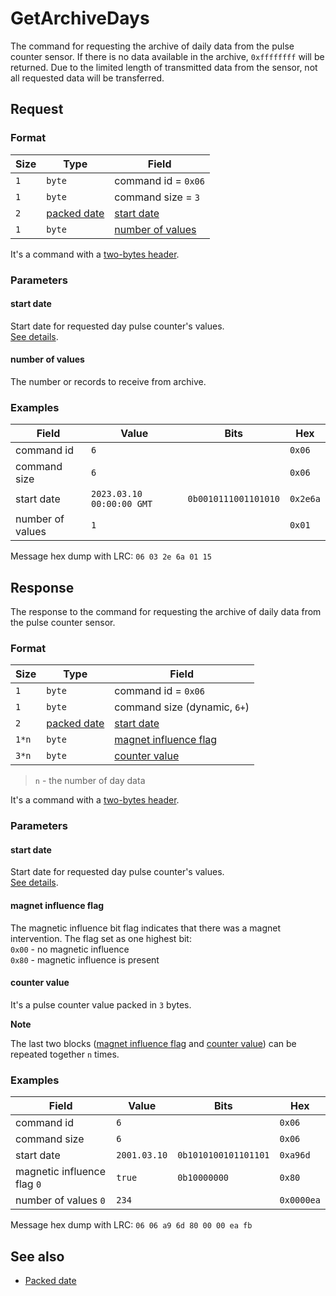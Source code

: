 # GetArchiveDays

The command for requesting the archive of daily data from the pulse counter sensor.
If there is no data available in the archive, `0xffffffff` will be returned.
Due to the limited length of transmitted data from the sensor, not all requested data will be transferred.


## Request

### Format

| Size | Type                                   | Field                                 |
| ---- | -------------------------------------- | ------------------------------------- |
| `1`  | `byte`                                 | command id = `0x06`                   |
| `1`  | `byte`                                 | command size = `3`                    |
| `2`  | [packed date](../types.md#packed-date) | [start date](#start-date)             |
| `1`  | `byte`                                 | [number of values](#number-of-values) |

It's a command with a [two-bytes header](../message.md#command-with-a-two-bytes-header).

### Parameters

#### **start date**

Start date for requested day pulse counter's values.
<br>
[See details](../types.md#packed-date).

#### **number of values**

The number or records to receive from archive.

### Examples

| Field            | Value                     | Bits                 | Hex      |
| ---------------- | ------------------------- | -------------------- | -------- |
| command id       | `6`                       |                      | `0x06`   |
| command size     | `6`                       |                      | `0x06`   |
| start date       | `2023.03.10 00:00:00 GMT` | `0b0010111001101010` | `0x2e6a` |
| number of values | `1`                       |                      | `0x01`   |

Message hex dump with LRC: `06 03 2e 6a 01 15`


## Response

The response to the command for requesting the archive of daily data from the pulse counter sensor.

### Format

| Size  | Type                                   | Field                                           |
| ----- | -------------------------------------- | ----------------------------------------------- |
| `1`   | `byte`                                 | command id = `0x06`                             |
| `1`   | `byte`                                 | command size (dynamic, `6+`)                    |
| `2`   | [packed date](../types.md#packed-date) | [start date](#start-date)                       |
| `1*n` | `byte`                                 | [magnet influence flag](#magnet-influence-flag) |
| `3*n` | `byte`                                 | [counter value](#counter-value)                 |

> `n` - the number of day data

It's a command with a [two-bytes header](../message.md#command-with-a-two-bytes-header).

### Parameters

#### **start date**

Start date for requested day pulse counter's values.
<br>
[See details](../types.md#packed-date).

#### **magnet influence flag**

The magnetic influence bit flag indicates that there was a magnet intervention.
The flag set as one highest bit:
<br>
`0x00` - no magnetic influence
<br>
`0x80` - magnetic influence is present

#### **counter value**

It's a pulse counter value packed in `3` bytes.

**Note**

The last two blocks ([magnet influence flag](#magnet-influence-flag) and [counter value](#counter-value)) can be repeated together `n` times.


### Examples

| Field                       | Value        | Bits                 | Hex        |
| --------------------------- | ------------ | -------------------- | ---------- |
| command id                  | `6`          |                      | `0x06`     |
| command size                | `6`          |                      | `0x06`     |
| start date                  | `2001.03.10` | `0b1010100101101101` | `0xa96d`   |
| magnetic influence flag `0` | `true`       | `0b10000000`         | `0x80`     |
| number of values `0`        | `234`        |                      | `0x0000ea` |

Message hex dump with LRC: `06 06 a9 6d 80 00 00 ea fb`


## See also

* [Packed date](../types.md#packed-date)

